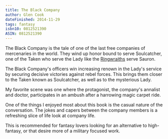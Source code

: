 ```yaml
---
title: The Black Company
author: Glen Cook
dateFinished: 2014-11-29
tags: fantasy
isbn10: 0812521390
ASIN: 0812521390
---
```


The Black Company is the tale of one of the last free companies of
mercenaries in the world. They wind up honor bound to serve Soulcatcher,
one of the Taken who serve the Lady like the 
[Ringwraiths](http://en.wikipedia.org/wiki/Nazg%C3%BBl) serve Sauron. 

The Black Company's officers win increasing renown in the Lady's service
by securing decisive victories against rebel forces. This brings them
closer to the Taken known as Soulcatcher, as well as to the mysterious
Lady.

My favorite scene was one where the protagonist, the company's annalist
and doctor, participates in an ambush after a harrowing magic carpet
ride.

One of the things I enjoyed most about this book is the casual nature of
the conversation. The jokes and capers between the company members is a
refreshing slice of life look at company life.

This is recommended for fantasy lovers looking for an alternative to
high-fantasy, or that desire more of a military focused work.
 
